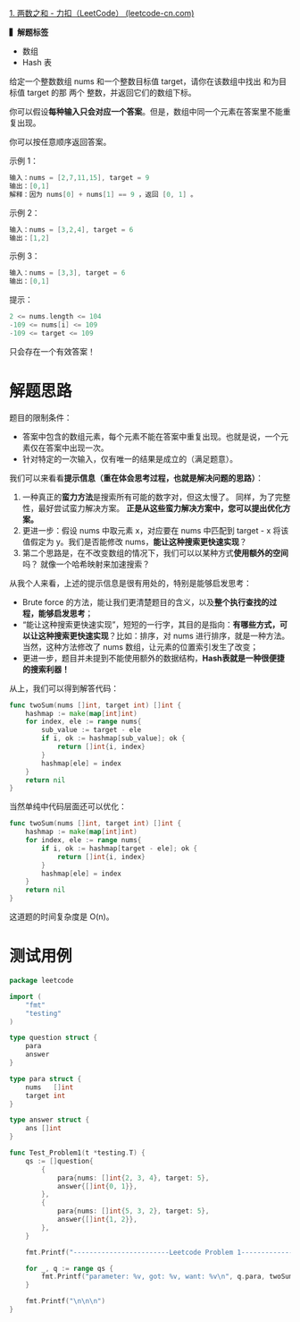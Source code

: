 [1. 两数之和 - 力扣（LeetCode） (leetcode-cn.com)](https://leetcode-cn.com/problems/two-sum/)

**▍解题标签**

* 数组
* Hash 表

给定一个整数数组 nums 和一个整数目标值 target，请你在该数组中找出 和为目标值 target  的那 两个 整数，并返回它们的数组下标。

你可以假设**每种输入只会对应一个答案**。但是，数组中同一个元素在答案里不能重复出现。

你可以按任意顺序返回答案。

示例 1：

~~~go
输入：nums = [2,7,11,15], target = 9
输出：[0,1]
解释：因为 nums[0] + nums[1] == 9 ，返回 [0, 1] 。
~~~

示例 2：

~~~go
输入：nums = [3,2,4], target = 6
输出：[1,2]
~~~

示例 3：

~~~go
输入：nums = [3,3], target = 6
输出：[0,1]
~~~

提示：

~~~go
2 <= nums.length <= 104
-109 <= nums[i] <= 109
-109 <= target <= 109
~~~

只会存在一个有效答案！

# 解题思路

题目的限制条件：

* 答案中包含的数组元素，每个元素不能在答案中重复出现。也就是说，一个元素仅在答案中出现一次。
* 针对特定的一次输入，仅有唯一的结果是成立的（满足题意）。

我们可以来看看**提示信息（重在体会思考过程，也就是解决问题的思路）**：

1. 一种真正的**蛮力方法**是搜索所有可能的数字对，但这太慢了。 同样，为了完整性，最好尝试蛮力解决方案。 **正是从这些蛮力解决方案中，您可以提出优化方案。**
2. 更进一步：假设 nums 中取元素 x，对应要在 nums 中匹配到 target - x 将该值假定为 y。我们是否能修改 nums，**能让这种搜索更快速实现**？
3. 第二个思路是，在不改变数组的情况下，我们可以以某种方式**使用额外的空间**吗？ 就像一个哈希映射来加速搜索？

从我个人来看，上述的提示信息是很有用处的，特别是能够启发思考：

* Brute force 的方法，能让我们更清楚题目的含义，以及**整个执行查找的过程，能够启发思考**；
* “能让这种搜索更快速实现”，短短的一行字，其目的是指向：**有哪些方式，可以让这种搜索更快速实现**？比如：排序，对 nums 进行排序，就是一种方法。当然，这种方法修改了 nums 数组，让元素的位置索引发生了改变；
* 更进一步，题目并未提到不能使用额外的数据结构，**Hash表就是一种很便捷的搜索利器！**

从上，我们可以得到解答代码：

~~~go
func twoSum(nums []int, target int) []int {
    hashmap := make(map[int]int)
    for index, ele := range nums{
        sub_value := target - ele
        if i, ok := hashmap[sub_value]; ok {
            return []int{i, index}
        }
        hashmap[ele] = index
    }
    return nil
}
~~~

当然单纯中代码层面还可以优化：

~~~go
func twoSum(nums []int, target int) []int {
    hashmap := make(map[int]int)
    for index, ele := range nums{
        if i, ok := hashmap[target - ele]; ok {
            return []int{i, index}
        }
        hashmap[ele] = index
    }
    return nil
}
~~~

这道题的时间复杂度是 O(n)。

# 测试用例

~~~go
package leetcode

import (
	"fmt"
	"testing"
)

type question struct {
	para
	answer
}

type para struct {
	nums   []int
	target int
}

type answer struct {
	ans []int
}

func Test_Problem1(t *testing.T) {
	qs := []question{
		{
			para{nums: []int{2, 3, 4}, target: 5},
			answer{[]int{0, 1}},
		},
		{
			para{nums: []int{5, 3, 2}, target: 5},
			answer{[]int{1, 2}},
		},
	}

	fmt.Printf("------------------------Leetcode Problem 1------------------------\n")

	for _, q := range qs {
		fmt.Printf("parameter: %v, got: %v, want: %v\n", q.para, twoSum(q.nums, q.target), q.ans)
	}

	fmt.Printf("\n\n\n")
}
~~~

